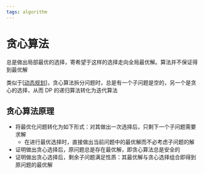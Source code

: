 ```yaml
---
tags: algorithm
---
```

# 贪心算法

总是做出局部最优的选择，寄希望于这样的选择走向全局最优解。算法并不保证得到最优解

类似于[[动态规划]]，贪心算法拆分问题时，总是有一个子问题是空的，另一个是贪心的选择，从而 DP 的递归算法转化为迭代算法

## 贪心算法原理

- 将最优化问题转化为如下形式：对其做出一次选择后，只剩下一个子问题需要求解
  - 在进行最优选择时，直接做出当前问题中的最优解而不必考虑子问题的解
- 证明做出贪心选择后，原问题总是存在最优解，即贪心算法总是安全的
- 证明做出贪心选择后，剩余子问题满足性质：其最优解与贪心选择组合即得到原问题的最优解

[//begin]: # "Autogenerated link references for markdown compatibility"
[动态规划]: 动态规划.md "动态规划"
[//end]: # "Autogenerated link references"
